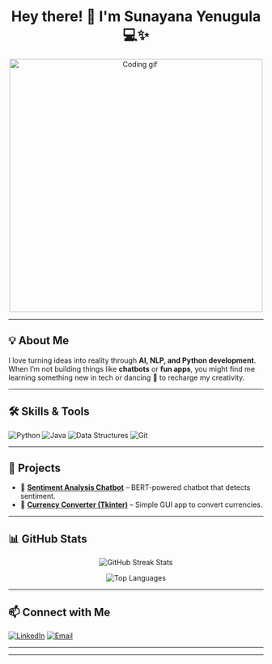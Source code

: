 <h1 align="center">Hey there! 👋 I'm Sunayana Yenugula 💻✨</h1>

<p align="center">
  <img src="https://media.giphy.com/media/qgQUggAC3Pfv687qPC/giphy.gif" width="500" alt="Coding gif"/>
</p>

---

## 💡 About Me
I love turning ideas into reality through **AI, NLP, and Python development**.  
When I’m not building things like **chatbots** or **fun apps**, you might find me learning something new in tech or dancing 💃 to recharge my creativity.

---

## 🛠 Skills & Tools
![Python](https://img.shields.io/badge/Python-Basics-3776AB?style=for-the-badge&logo=python&logoColor=white)
![Java](https://img.shields.io/badge/Java-Learning-007396?style=for-the-badge&logo=java&logoColor=white)
![Data Structures](https://img.shields.io/badge/Data%20Structures-Learning-4A90E2?style=for-the-badge)
![Git](https://img.shields.io/badge/Git-F05032?style=for-the-badge&logo=git&logoColor=white)

---

## 🚀 Projects
- 💬 [**Sentiment Analysis Chatbot**](https://github.com/sunyana1709) – BERT-powered chatbot that detects sentiment.
- 💱 [**Currency Converter (Tkinter)**](https://github.com/sunyana1709) – Simple GUI app to convert currencies.

---

## 📊 GitHub Stats
<p align="center">
  <img src="https://streak-stats.demolab.com?user=sunyana1709&theme=tokyonight" alt="GitHub Streak Stats" />
</p>
<p align="center">
  <img src="https://github-readme-stats.vercel.app/api/top-langs/?username=sunyana1709&layout=compact&theme=tokyonight" alt="Top Languages" />
</p>

---

## 📫 Connect with Me
[![LinkedIn](https://img.shields.io/badge/LinkedIn-blue?style=flat&logo=linkedin)](https://linkedin.com/in/yourprofile)
[![Email](https://img.shields.io/badge/Email-D14836?style=flat&logo=gmail&logoColor=white)](mailto:youremail@gmail.com)

---


---

